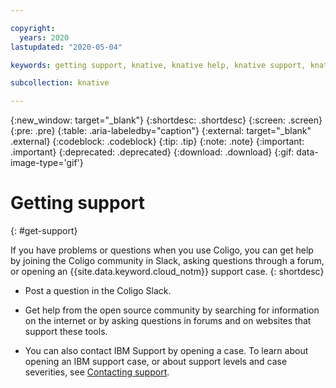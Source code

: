 ```yaml
---

copyright:
  years: 2020
lastupdated: "2020-05-04"

keywords: getting support, knative, knative help, knative support, knative troubleshooting, knative errors, knative slack

subcollection: knative

---
```


{:new_window: target="_blank"}
{:shortdesc: .shortdesc}
{:screen: .screen}
{:pre: .pre}
{:table: .aria-labeledby="caption"}
{:external: target="_blank" .external}
{:codeblock: .codeblock}
{:tip: .tip}
{:note: .note}
{:important: .important}
{:deprecated: .deprecated}
{:download: .download}
{:gif: data-image-type='gif'}

# Getting support
{: #get-support}

If you have problems or questions when you use Coligo, you can get help by joining the Coligo community in Slack, asking questions through a forum, or opening an {{site.data.keyword.cloud_notm}} support case.
{: shortdesc}

* Post a question in the Coligo Slack. 


* Get help from the open source community by searching for information on the internet or by asking questions in forums and on websites that support these tools.
* You can also contact IBM Support by opening a case. To learn about opening an IBM support case, or about support levels and case severities, see [Contacting support](/docs/get-support?topic=get-support-getting-customer-support#getting-customer-support). 
